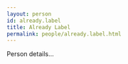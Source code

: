 ```yaml
---
layout: person
id: already.label
title: Already Label
permalink: people/already.label.html
---
```


Person details...